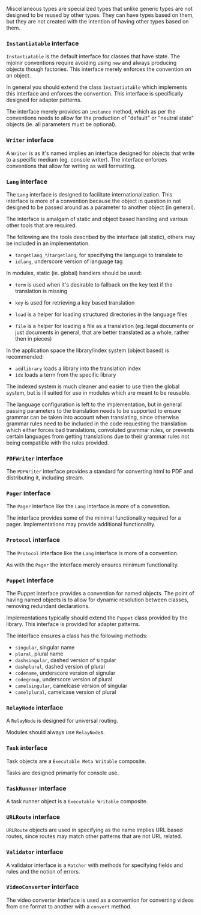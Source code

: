 Miscellaneous types are specialized types that unlike generic types are not
designed to be reused by other types. They can have types based on them, but
they are not created with the intention of having other types based on them.

### `Instantiatable` interface

`Instantiatable` is the default interface for classes that have state. The
mjolnir conventions require avoiding using `new` and always producing objects
though factories. This interface merely enforces the convention on an object.

In general you should extend the class `Instantiatable` which implements this
interface and enforces the convention. This interface is specifically designed
for adapter patterns.

The interface merely provides an `instance` method, which as per the
conventions needs to allow for the production of "default" or "neutral state"
objects (ie. all parameters must be optional).

### `Writer` interface

A `Writer` is as it's named implies an interface designed for objects that
write to a specific medium (eg. console writer). The interface enforces
conventions that allow for writing as well formatting.

### `Lang` interface

The `Lang` interface is designed to facilitate internationalization. This
interface is more of a convention because the object in question in not
designed to be passed around as a parameter to another object (in general).

The interface is amalgam of static and object based handling and various other
tools that are required.

The following are the tools described by the interface (all static), others may
be included in an implementation.

 * `targetlang_*`/`targetlang`, for specifying the language to translate to
 * `idlang`, underscore version of language tag

In modules, static (ie. global) handlers should be used:

 * `term` is used when it's desirable to fallback on the key text if the
   translation is missing

 * `key` is used for retrieving a key based translation

 * `load` is a helper for loading structured directories in the language files

 * `file` is a helper for loading a file as a translation (eg. legal documents
   or just documents in general, that are better translated as a whole, rather
   then in pieces)

In the application space the library/index system (object based) is recommended:

 * `addlibrary` loads a library into the translation index
 * `idx` loads a term from the specific library

The indexed system is much cleaner and easier to use then the global system,
but is ill suited for use in modules which are meant to be reusable.

The language configuration is left to the implementation, but in general
passing parameters to the translation needs to be supported to ensure grammar
can be taken into account when translating, since otherwise grammar rules need
to be included in the code requesting the translation which either forces
bad translations, convoluted grammar rules, or prevents certain languages from
getting translations due to their grammar rules not being compatible with the
rules provided.

### `PDFWriter` interface

The `PDFWriter` interface provides a standard for converting html to PDF and
distributing it, including stream.

### `Pager` interface

The `Pager` interface like the `Lang` interface is more of a convention.

The interface provides some of the minimal functionality required for a pager.
Implementations may provide additional functionality.

### `Protocol` interface

The `Protocol` interface like the `Lang` interface is more of a convention.

As with the `Pager` the interface merely ensures minimum functionality.

### `Puppet` interface

The Puppet interface provides a convention for named objects. The point of
having named objects is to allow for dynamic resolution between classes,
removing redundant declarations.

Implementations typically should extend the `Puppet` class provided by the
library. This interface is provided for adapter patterns.

The interface ensures a class has the following methods:

 * `singular`, singular name
 * `plural`, plural name
 * `dashsingular`, dashed version of singular
 * `dashplural`, dashed version of plural
 * `codename`, underscore version of signular
 * `codegroup`, underscore version of plural
 * `camelsingular`, camelcase version of singular
 * `camelplural`, camelcase version of plural

### `RelayNode` interface

A `RelayNode` is designed for universal routing.

Modules should always use `RelayNode`s.

### `Task` interface

Task objects are a `Executable Meta Writable` composite.

Tasks are designed primarily for console use.

### `TaskRunner` interface

A task runner object is a `Executable Writable` composite.

### `URLRoute` interface

`URLRoute` objects are used in specifying as the name implies URL based routes,
since routes may match other patterns that are not URL related.

### `Validator` interface

A validator interface is a `Matcher` with methods for specifying fields and
rules and the notion of errors.

### `VideoConverter` interface

The video converter interface is used as a convention for converting videos
from one format to another with a `convert` method.
